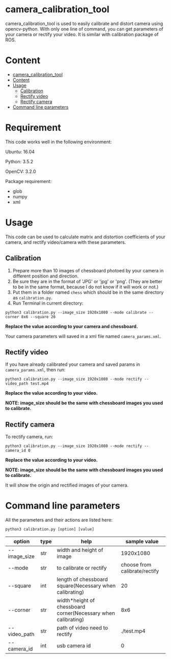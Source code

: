 # camera_calibration_tool

camera_calibration_tool is used to easily calibrate and distort camera using 
opencv-python. With only one line of command, you can get parameters of your 
camera or rectify your video. It is similar with calibration package of ROS.


# Content
* [camera_calibration_tool](#camera_calibration_tool)
* [Content](#content)
* [Usage](#usage)
    * [Calibration](#calibration)
    * [Rectify video](#rectify-video)
    * [Rectify camera](#rectify-camera)
* [Command line parameters](#command-line-parameters)

# Requirement

This code works well in the following environment:

Ubuntu: 16.04

Python: 3.5.2

OpenCV: 3.2.0

Package requirement:
- glob
- numpy
- xml

# Usage

This code can be used to calculate matrix and distortion coefficients 
of your camera, and rectify video/camera with these parameters.

## Calibration

1. Prepare more than 10 images of chessboard photoed by your camera 
in different position and direction. 
2. Be sure they are in the format of 'JPG' or 'jpg' or 'png'. 
(They are better to be in the same format, because I do not know 
if it will work or not.)
3. Put them in a folder named `chess` which should be in the same 
directory as `calibration.py`.
4. Run Terminal in current directory:
```
python3 calibration.py --image_size 1920x1080 --mode calibrate --corner 8x6 --square 20
```
**Replace the value according to your camera and chessboard.**

Your camera parameters will saved in a xml file named `camera_params.xml`.

## Rectify video

If you have already calibrated your camera and saved params in `camera_params.xml`, then
run:
```
python3 calibration.py --image_size 1920x1080 --mode rectify --video_path test.mp4
```
**Replace the value according to your video.**

**NOTE: image_size should be the same with chessboard images you used to calibrate.**

## Rectify camera

To rectify camera, run:
```
python3 calibration.py --image_size 1920x1080 --mode rectify --camera_id 0
```
**Replace the value according to your video.**

**NOTE: image_size should be the same with chessboard images you used to calibrate.**

It will show the origin and rectified images of your camera.

# Command line parameters

All the parameters and their actions are listed here:

```
python3 calibration.py [option] [value]
```
option|type|help|sample value
------|----|----|------------|
--image_size|str|width and height of image|1920x1080
--mode|str|to calibrate or rectify| choose from calibrate/rectify
--square|int|length of chessboard square(Necessary when calibrating)|20
--corner|str|width*height of chessboard corner(Necessary when calibrating)|8x6
--video_path|str|path of video need to rectify|./test.mp4
--camera_id|int|usb camera id|0